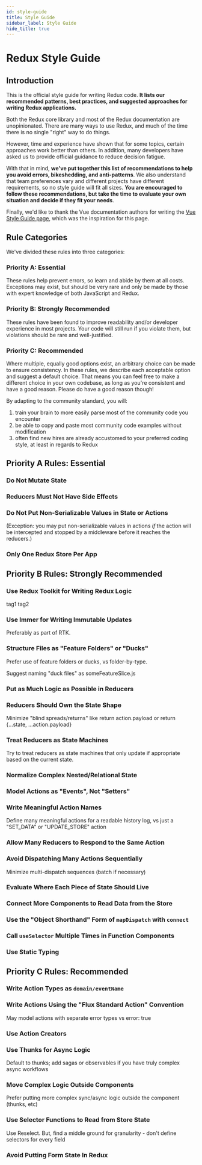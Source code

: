 ```yaml
---
id: style-guide
title: Style Guide
sidebar_label: Style Guide
hide_title: true
---
```


<div class="style-guide">

# Redux Style Guide

## Introduction

This is the official style guide for writing Redux code. **It lists our recommended patterns, best practices, and suggested approaches for writing Redux applications.**

Both the Redux core library and most of the Redux documentation are unopinionated. There are many ways to use Redux, and much of the time there is no single "right" way to do things.

However, time and experience have shown that for some topics, certain approaches work better than others. In addition, many developers have asked us to provide official guidance to reduce decision fatigue.

With that in mind, **we've put together this list of recommendations to help you avoid errors, bikeshedding, and anti-patterns**. We also understand that team preferences vary and different projects have different requirements, so no style guide will fit all sizes. **You are encouraged to follow these recommendations, but take the time to evaluate your own situation and decide if they fit your needs**.

Finally, we'd like to thank the Vue documentation authors for writing the [Vue Style Guide page](https://vuejs.org/v2/style-guide/), which was the inspiration for this page.

## Rule Categories

We've divided these rules into three categories:

### Priority A: Essential

These rules help prevent errors, so learn and abide by them at all costs. Exceptions may exist, but should be very rare and only be made by those with expert knowledge of both JavaScript and Redux.

### Priority B: Strongly Recommended

These rules have been found to improve readability and/or developer experience in most projects. Your code will still run if you violate them, but violations should be rare and well-justified.

### Priority C: Recommended

Where multiple, equally good options exist, an arbitrary choice can be made to ensure consistency. In these rules, we describe each acceptable option and suggest a default choice. That means you can feel free to make a different choice in your own codebase, as long as you're consistent and have a good reason. Please do have a good reason though!

By adapting to the community standard, you will:

1. train your brain to more easily parse most of the community code you encounter
2. be able to copy and paste most community code examples without modification
3. often find new hires are already accustomed to your preferred coding style, at least in regards to Redux

<div class="priority-rules priority-essential">

## Priority A Rules: Essential

### Do Not Mutate State

### Reducers Must Not Have Side Effects

### Do Not Put Non-Serializable Values in State or Actions

(Exception: you may put non-serializable values in actions _if_ the action will be intercepted and stopped by a middleware before it reaches the reducers.)

### Only One Redux Store Per App

</div>

<div class="priority-rules priority-stronglyrecommended">

## Priority B Rules: Strongly Recommended

### Use Redux Toolkit for Writing Redux Logic

<div class="tags">
    <span class="tag">tag1</span>
    <span class="tag">tag2</span>
</div>

### Use Immer for Writing Immutable Updates

Preferably as part of RTK.

### Structure Files as "Feature Folders" or "Ducks"

Prefer use of feature folders or ducks, vs folder-by-type.

Suggest naming "duck files" as someFeatureSlice.js

### Put as Much Logic as Possible in Reducers

### Reducers Should Own the State Shape

Minimize "blind spreads/returns" like return action.payload or return {...state, ...action.payload}

### Treat Reducers as State Machines

Try to treat reducers as state machines that only update if appropriate based on the current state.

### Normalize Complex Nested/Relational State

### Model Actions as "Events", Not "Setters"

### Write Meaningful Action Names

Define many meaningful actions for a readable history log, vs just a "SET_DATA" or "UPDATE_STORE" action

### Allow Many Reducers to Respond to the Same Action

### Avoid Dispatching Many Actions Sequentially

Minimize multi-dispatch sequences (batch if necessary)

### Evaluate Where Each Piece of State Should Live

### Connect More Components to Read Data from the Store

### Use the "Object Shorthand" Form of `mapDispatch` with `connect`

### Call `useSelector` Multiple Times in Function Components

### Use Static Typing

</div>

<div class="priority-rules priority-recommended">

## Priority C Rules: Recommended

### Write Action Types as `domain/eventName`

### Write Actions Using the "Flux Standard Action" Convention

May model actions with separate error types vs error: true

### Use Action Creators

### Use Thunks for Async Logic

Default to thunks; add sagas or observables if you have truly complex async workflows

### Move Complex Logic Outside Components

Prefer putting more complex sync/async logic outside the component (thunks, etc)

### Use Selector Functions to Read from Store State

Use Reselect. But, find a middle ground for granularity - don't define selectors for every field

### Avoid Putting Form State In Redux

</div>

</div>
